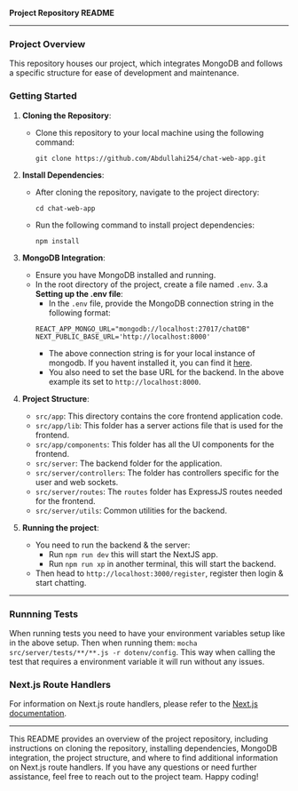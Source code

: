 **Project Repository README**

---

### Project Overview

This repository houses our project, which integrates MongoDB and follows a specific structure for ease of development and maintenance.

### Getting Started

1. **Cloning the Repository**:
   - Clone this repository to your local machine using the following command:
     ```
     git clone https://github.com/Abdullahi254/chat-web-app.git
     ```

2. **Install Dependencies**:
   - After cloning the repository, navigate to the project directory:
     ```
     cd chat-web-app
     ```
   - Run the following command to install project dependencies:
     ```
     npm install
     ```

3. **MongoDB Integration**:
   - Ensure you have MongoDB installed and running.
   - In the root directory of the project, create a file named `.env`.
    3.a **Setting up the .env file**:
        - In the `.env` file, provide the MongoDB connection string in the following format:
        ```env
        REACT_APP_MONGO_URL="mongodb://localhost:27017/chatDB"
        NEXT_PUBLIC_BASE_URL='http://localhost:8000'
        ```
        - The above connection string is for your local instance of mongodb. If you havent installed it,
            you can find it [here]('https://www.mongodb.com/try/download/community').
        - You also need to set the base URL for the backend. In the above example its set to `http://localhost:8000`. 

4. **Project Structure**:
   - `src/app`: This directory contains the core frontend application code.
   - `src/app/lib`: This folder has a server actions file that is used for the frontend.
   - `src/app/components`: This folder has all the UI components for the frontend.
   - `src/server`: The backend folder for the application.
   - `src/server/controllers`: The folder has controllers specific for the user and web sockets.
   - `src/server/routes`: The `routes` folder has ExpressJS routes needed for the frontend.
   - `src/server/utils`: Common utilities for the backend.

5. **Running the project**:
   - You need to run the backend & the server:
     - Run `npm run dev` this will start the NextJS app.
     - Run `npm run xp` in another terminal, this will start the backend.
   - Then head to `http://localhost:3000/register`, register then login & start chatting. 

---

### Runnning Tests

When running tests you need to have your environment variables setup like in the above setup.
Then when running them: `mocha src/server/tests/**/**.js -r dotenv/config`.
This way when calling the test that requires a environment variable it will run without any issues.


### Next.js Route Handlers

For information on Next.js route handlers, please refer to the [Next.js documentation](https://nextjs.org/docs/app/building-your-application/routing/route-handlers).

---

This README provides an overview of the project repository, including instructions on cloning the repository, installing dependencies, MongoDB integration, the project structure, and where to find additional information on Next.js route handlers. If you have any questions or need further assistance, feel free to reach out to the project team. Happy coding!
